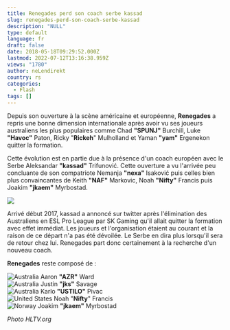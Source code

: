 ```yaml
---
title: Renegades perd son coach serbe kassad
slug: renegades-perd-son-coach-serbe-kassad
description: "NULL"
type: default
language: fr
draft: false
date: 2018-05-18T09:29:52.000Z
lastmod: 2022-07-12T13:16:38.959Z
views: "1780"
author: neLendirekt
country: rs
categories:
  - Flash
tags: []
---
```

Depuis son ouverture à la scène américaine et européenne, **Renegades** a repris une bonne dimension internationale après avoir vu ses joueurs australiens les plus populaires comme Chad **"SPUNJ"** Burchill, Luke **"Havoc"** Paton, Ricky "**Rickeh**" Mulholland et Yaman **"yam"** Ergenekon quitter la formation. 

Cette évolution est en partie due à la présence d'un coach européen avec le Serbe Aleksandar **"kassad"** Trifunović. Cette ouverture a vu l'arrivée peu concluante de son compatriote Nemanja **"nexa"** Isaković puis celles bien plus convaincantes de Keith **"NAF"** Markovic, Noah **"Nifty"** Francis puis Joakim **"jkaem"** Myrbostad.

![](/images/articles/5afe991db35b7/images/it39vovXiZrvZ4wKLSykrUg8VXMZqHAMBljaJoVt.jpeg)

Arrivé début 2017, kassad a annoncé sur twitter après l'élimination des Australiens en ESL Pro League par SK Gaming qu'il allait quitter la formation avec effet immédiat. Les joueurs et l'organisation étaient au courant et la raison de ce départ n'a pas été dévoilée. Le Serbe en dira plus lorsqu'il sera de retour chez lui. Renegades part donc certainement à la recherche d'un nouveau coach.

**Renegades** reste composé de :

![Australia](/images/countries/au.svg)⁠ Aaron **"AZR"** Ward  
![Australia](/images/countries/au.svg)⁠ Justin **"jks"** Savage  
![Australia](/images/countries/au.svg)⁠ Karlo **"USTILO"** Pivac  
![United States](/images/countries/us.svg)⁠ Noah "**Nifty**" Francis  
![Norway](/images/countries/no.svg)⁠ Joakim **"jkaem"** Myrbostad

_Photo HLTV.org_
